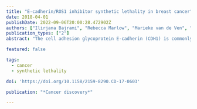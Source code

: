 ```yaml
---
title: "E-cadherin/ROS1 inhibitor synthetic lethality in breast cancer"
date: 2018-04-01
publishDate: 2022-09-06T20:00:28.472902Z
authors: ["Ilirjana Bajrami", "Rebecca Marlow", "Marieke van de Ven", "Rachel Brough", "Helen N Pemberton", "Jessica Frankum", "Feifei Song", "Rumana Rafiq", "Asha Konde", "Dragomir B Krastev", " others"]
publication_types: ["2"]
abstract: "The cell adhesion glycoprotein E-cadherin (CDH1) is commonly inactivated in breast tumors. Precision medicine approaches that exploit this characteristic are not available. Using perturbation screens in breast tumor cells with CRISPR/Cas9-engineered *CDH1* mutations, we identified synthetic lethality between E-cadherin deficiency and inhibition of the tyrosine kinase ROS1. Data from large-scale genetic screens in molecularly diverse breast tumor cell lines established that the E-cadherin/ROS1 synthetic lethality was not only robust in the face of considerable molecular heterogeneity but was also elicited with clinical ROS1 inhibitors, including foretinib and crizotinib. ROS1 inhibitors induced mitotic abnormalities and multinucleation in E-cadherin–defective cells, phenotypes associated with a defect in cytokinesis and aberrant p120 catenin phosphorylation and localization. *In vivo*, ROS1 inhibitors produced profound antitumor effects in multiple models of E-cadherin–defective breast cancer. These data therefore provide the preclinical rationale for assessing ROS1 inhibitors, such as the licensed drug crizotinib, in appropriately stratified patients."

featured: false

tags:
  - cancer
  - synthetic lethality

doi: 'https://doi.org/10.1158/2159-8290.CD-17-0603'

publication: "*Cancer discovery*"

---
```


